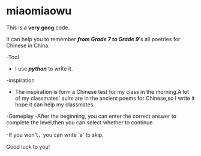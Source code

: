 # miaomiaowu
This is a **very goog** code.

It can help you to remember ***from Grade 7 to Grade 9***'s all poetries for Chinese in China.

-Tool 
 - I use ***python*** to write it.

-inspiration
 - The inspiration is form a Chinese test for my class in the morning.A lot of my classmates' aults are in the ancient poems for Chinese,so I write it hope it can help my classmates.
 
-Gameplay
 -After the beginning,  you can enter the correct answer to complete the level,then you can select whether to continue.
 
 -If you won't，you can write 'a' to skip.

Good luck to you!

